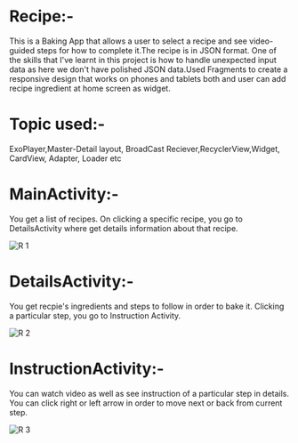 # Recipe:-
This is a  Baking App  that allows a user to select a recipe and see video-guided steps for how to complete it.The recipe is in JSON format.
 One of the skills that I've learnt in this project is how to handle unexpected input data as here we don't have polished JSON data.Used
 Fragments to create a responsive design that works on phones and tablets both and user can add recipe ingredient at home screen as widget.
 # Topic used:-
 ExoPlayer,Master-Detail layout, BroadCast Reciever,RecyclerView,Widget, CardView, Adapter, Loader etc
 
 # MainActivity:-
 You get a list of recipes. On clicking a specific recipe, you go to DetailsActivity where get details information about that recipe.
 
 ![R 1](https://user-images.githubusercontent.com/37050086/57182502-51b1ec80-6ebd-11e9-9b2c-48268b717d8b.jpg)
 
 # DetailsActivity:-
 You get recpie's ingredients and steps to follow in order to bake it. Clicking a particular step, you go to Instruction Activity.
 
 ![R 2](https://user-images.githubusercontent.com/37050086/57182504-58d8fa80-6ebd-11e9-8618-99f2217e9898.jpg)
 
 
 # InstructionActivity:-
 You can watch video as well as see instruction of a particular step in details. You can click right or left arrow in order to move next or
 back from current step.
 
 ![R 3](https://user-images.githubusercontent.com/37050086/57182505-5b3b5480-6ebd-11e9-9be1-b26604c0f686.jpg)
 

